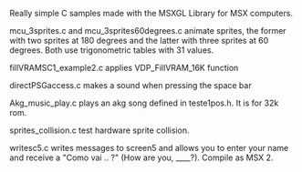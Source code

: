Really simple C samples made with the MSXGL Library for MSX computers.

mcu_3sprites.c and mcu_3sprites60degrees.c animate sprites, the former with two sprites at 180 degrees and the latter with three sprites at 60 degrees. 
Both use trigonometric tables with 31 values.

fillVRAMSC1_example2.c applies VDP_FillVRAM_16K function

directPSGaccess.c makes a sound when pressing the space bar

Akg_music_play.c plays an akg song defined in teste1pos.h. It is for 32k rom.

sprites_collision.c test hardware sprite collision.

writesc5.c writes messages to screen5 and allows you to enter your name and receive a "Como vai .. ?"  (How are you, ____?). 
Compile as MSX 2. 
